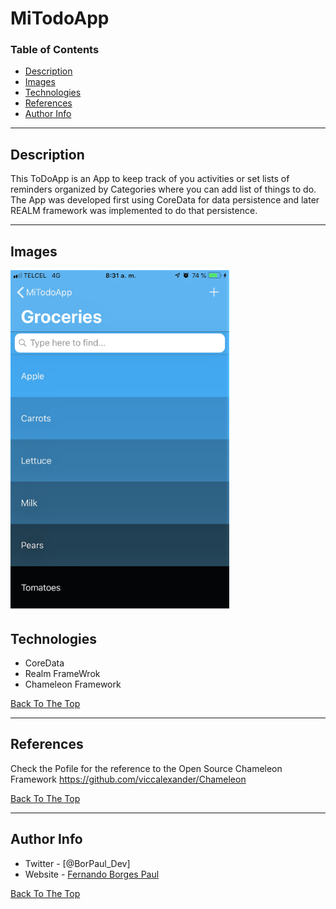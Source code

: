 # MiTodoApp


### Table of Contents


- [Description](#description)
- [Images](#Images)
- [Technologies](#description)
- [References](#references)
- [Author Info](#author-info)

---

## Description

This ToDoApp is an App to keep track of you activities or set lists of reminders organized by Categories where you can add list of things to do.
The App was developed first using CoreData for data persistence and later REALM framework was implemented to do that persistence. 

---

## Images

![Image](https://github.com/FernandoBorgesPaul/MiTodoApp/blob/master/IMG_40662.PNG)

## Technologies

- CoreData 
- Realm FrameWrok
- Chameleon Framework

[Back To The Top](#MiTodoApp)

---

## References
Check the Pofile for the reference to the  Open Source Chameleon Framework
https://github.com/viccalexander/Chameleon

[Back To The Top](#MiTodoApp)


---

## Author Info

- Twitter - [@BorPaul_Dev]
- Website - [Fernando Borges Paul](https://borpaul.com)

[Back To The Top](#MiTodoApp)
